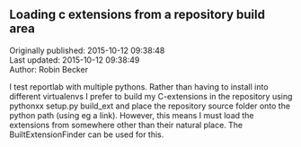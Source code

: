 ## Loading c extensions from a repository build area  
Originally published: 2015-10-12 09:38:48  
Last updated: 2015-10-12 09:38:49  
Author: Robin Becker  
  
I test reportlab with multiple pythons. Rather than having to install into different virtualenvs I prefer to build my C-extensions in the repository using pythonxx setup.py build_ext and place the repository source folder onto the python path (using eg a link). However, this means I must load the extensions from somewhere other than their natural place. The BuiltExtensionFinder can be used for this.